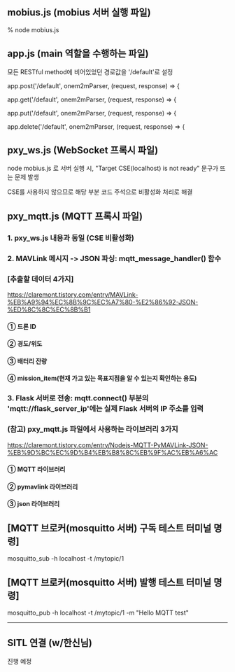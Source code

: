 ## mobius.js (mobius 서버 실행 파일)
% node mobius.js

## app.js (main 역할을 수행하는 파일)
모든 RESTful method에 비어있었던 경로값을 '/default'로 설정 

app.post('/default', onem2mParser, (request, response) => {

app.get('/default', onem2mParser, (request, response) => {

app.put('/default', onem2mParser, (request, response) => {

app.delete('/default', onem2mParser, (request, response) => {

## pxy_ws.js (WebSocket 프록시 파일)
node mobius.js 로 서버 실행 시, "Target CSE(localhost) is not ready" 문구가 뜨는 문제 발생

CSE를 사용하지 않으므로 해당 부분 코드 주석으로 비활성화 처리로 해결

## pxy_mqtt.js (MQTT 프록시 파일)
### 1. pxy_ws.js 내용과 동일 (CSE 비활성화)

### 2. MAVLink 메시지 -> JSON 파싱: mqtt_message_handler() 함수

### [추출할 데이터 4가지]
https://claremont.tistory.com/entry/MAVLink-%EB%A9%94%EC%8B%9C%EC%A7%80-%E2%86%92-JSON-%ED%8C%8C%EC%8B%B1

#### ① 드론 ID
#### ② 경도/위도
#### ③ 배터리 잔량
#### ④ mission_item(현재 가고 있는 목표지점을 알 수 있는지 확인하는 용도)

### 3. Flask 서버로 전송: mqtt.connect() 부분의 'mqtt://flask_server_ip'에는 실제 Flask 서버의 IP 주소를 입력

###  (참고) pxy_mqtt.js 파일에서 사용하는 라이브러리 3가지
https://claremont.tistory.com/entry/Nodejs-MQTT-PyMAVLink-JSON-%EB%9D%BC%EC%9D%B4%EB%B8%8C%EB%9F%AC%EB%A6%AC
#### ① MQTT 라이브러리
#### ② pymavlink 라이브러리
#### ③ json 라이브러리

## [MQTT 브로커(mosquitto 서버) 구독 테스트 터미널 명령]
mosquitto_sub -h localhost -t /mytopic/1

## [MQTT 브로커(mosquitto 서버) 발행 테스트 터미널 명령]
mosquitto_pub -h localhost -t /mytopic/1 -m "Hello MQTT test"

---------------------------------------------------

## SITL 연결 (w/한신님)
진행 예정
